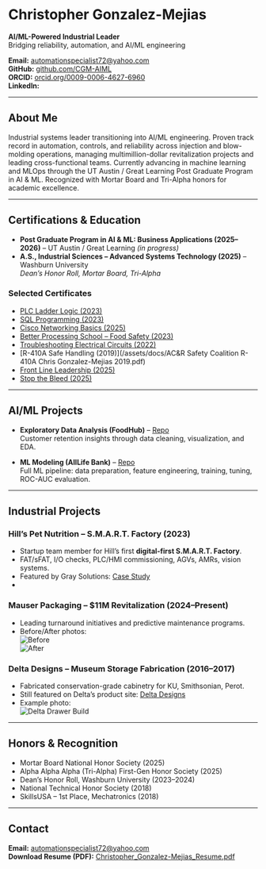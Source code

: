 # Christopher Gonzalez-Mejias
**AI/ML-Powered Industrial Leader**  
Bridging reliability, automation, and AI/ML engineering

**Email:** automationspecialist72@yahoo.com  
**GitHub:** [github.com/CGM-AIML](https://github.com/CGM-AIML)  
**ORCID:** [orcid.org/0009-0006-4627-6960](https://orcid.org/0009-0006-4627-6960)  
**LinkedIn:** 

---

## About Me
Industrial systems leader transitioning into AI/ML engineering. Proven track record in automation, controls, and reliability across injection and blow-molding operations, managing multimillion-dollar revitalization projects and leading cross-functional teams. Currently advancing in machine learning and MLOps through the UT Austin / Great Learning Post Graduate Program in AI & ML. Recognized with Mortar Board and Tri-Alpha honors for academic excellence.  

---

## Certifications & Education
- **Post Graduate Program in AI & ML: Business Applications (2025–2026)** – UT Austin / Great Learning *(in progress)*
- **A.S., Industrial Sciences – Advanced Systems Technology (2025)** – Washburn University  
   *Dean’s Honor Roll, Mortar Board, Tri-Alpha*  

### Selected Certificates
- [PLC Ladder Logic (2023)](/assets/docs/Learning_PLC_Ladder_Logic_2023_CGM.pdf)  
- [SQL Programming (2023)](/assets/docs/CertificateOfCompletion_Learning_SQL_Programming_CGM_2023.pdf)  
- [Cisco Networking Basics (2025)](/assets/docs/Basics_of_Cisco_Networking_Christopher_Gonzalez-Mejias_2025.pdf)  
- [Better Processing School – Food Safety (2023)](/assets/docs/Better_Processing_School_Christopher_Gonzalez-Mejias_2023.pdf)  
- [Troubleshooting Electrical Circuits (2022)](/assets/docs/SimuTech_Troubleshooting_Electrical_Circuits_2022_CGM.pdf)  
- [R-410A Safe Handling (2019)](/assets/docs/AC&R Safety Coalition R-410A Chris Gonzalez-Mejias 2019.pdf)  
- [Front Line Leadership (2025)](/assets/docs/FLL_Certificate_of_Achievement_CGM_2025.pdf)  
- [Stop the Bleed (2025)](/assets/docs/Stop_The_Bleed_C_Gonzalez-Mejias.pdf)  

---

## AI/ML Projects
- **Exploratory Data Analysis (FoodHub)** – [Repo](https://github.com/CGM-AIML/Exploratory-Data-Analysis)  
  Customer retention insights through data cleaning, visualization, and EDA.  

- **ML Modeling (AllLife Bank)** – [Repo](https://github.com/CGM-AIML/ML-Modeling)  
  Full ML pipeline: data preparation, feature engineering, training, tuning, ROC-AUC evaluation.    

---

## Industrial Projects
### Hill’s Pet Nutrition – S.M.A.R.T. Factory (2023)
- Startup team member for Hill’s first **digital-first S.M.A.R.T. Factory**.  
- FAT/sFAT, I/O checks, PLC/HMI commissioning, AGVs, AMRs, vision systems.  
- Featured by Gray Solutions: [Case Study](https://www.gray.com/projects/hills-pet-nutrition/)  
- 

### Mauser Packaging – $11M Revitalization (2024–Present)
- Leading turnaround initiatives and predictive maintenance programs.  
- Before/After photos:  
  ![Before]()  
  ![After]()  

### Delta Designs – Museum Storage Fabrication (2016–2017)
- Fabricated conservation-grade cabinetry for KU, Smithsonian, Perot.  
- Still featured on Delta’s product site: [Delta Designs](https://www.deltadesignsltd.com/our-products/)  
- Example photo:  
  ![Delta Drawer Build]()  

---

## Honors & Recognition
- Mortar Board National Honor Society (2025)  
- Alpha Alpha Alpha (Tri-Alpha) First-Gen Honor Society (2025)  
- Dean’s Honor Roll, Washburn University (2023–2024)  
- National Technical Honor Society (2018)  
- SkillsUSA – 1st Place, Mechatronics (2018)  

---

## Contact
**Email:** automationspecialist72@yahoo.com  
**Download Resume (PDF):** [Christopher_Gonzalez-Mejias_Resume.pdf](/assets/docs/Christopher_Gonzalez-Mejias_Resume.pdf)
